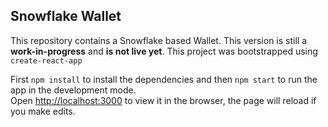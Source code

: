 ## Snowflake Wallet

This repository contains a Snowflake based Wallet. This version is still a **work-in-progress** and **is not live yet**.
This project was bootstrapped using `create-react-app`

First `npm install` to install the dependencies and then `npm start` to run the app in the development mode.<br>
Open [http://localhost:3000](http://localhost:3000) to view it in the browser, the page will reload if you make edits.
